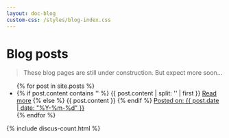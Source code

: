 ```yaml
---
layout: doc-blog
custom-css: /styles/blog-index.css
---
```

<h1> Blog posts </h1>

> These blog pages are still under construction.  But expect more soon...

<ul>
  {% for post in site.posts %}
	<li class="blog-item"  >
		<div class="blog-excerpt">
	  {% if post.content contains '<!-- more -->' %}
			{{ post.content | split: '<!-- more -->' | first }}
			<a href="{{ post.url }}" title="Read more" class="btn btn-default">Read more</a>
	  {% else %}
			{{ post.content }}
	  {% endif %}
		  <a href="{{ post.url }}" class="btn">Posted on: {{ post.date | date: "%Y-%m-%d" }}</a>
  		<a href="{{ post.url }}#disqus_thread" class="btn btn-default" title="Comments"></a>
		</div>   
	</li>
  {% endfor %}
</ul>

{% include discus-count.html %}
 